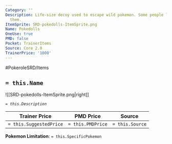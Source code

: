 ```yaml
---
Category: ''
Description: Life-size decoy used to escape wild pokemon. Some people like to collect
  them.
ItemSprite: SRD-pokedolls-ItemSprite.png
Name: Pokedolls
OneUse: true
PMD: false
Pocket: TrainerItems
Source: Core 2.0
TrainerPrice: '1000'
---
```


#PokeroleSRD/Items

## `= this.Name`

![[SRD-pokedolls-ItemSprite.png|right]]

*`= this.Description`*

| Trainer Price           | PMD Price         | Source | 
| ----------------------- | ----------------- | ------ |
| `= this.SuggestedPrice` | `= this.PMDPrice` | `= this.Source`

**Pokemon Limitation**: `= this.SpecificPokemon`

